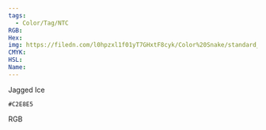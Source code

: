 ```yaml
---
tags:
  - Color/Tag/NTC
RGB:
Hex:
img: https://filedn.com/l0hpzxl1f01yT7GHxtF8cyk/Color%20Snake/standard_csv_to_svg/C2E8E5.svg
CMYK:
HSL:
Name:
---
```

Jagged Ice
```palette
#C2E8E5
```
RGB
